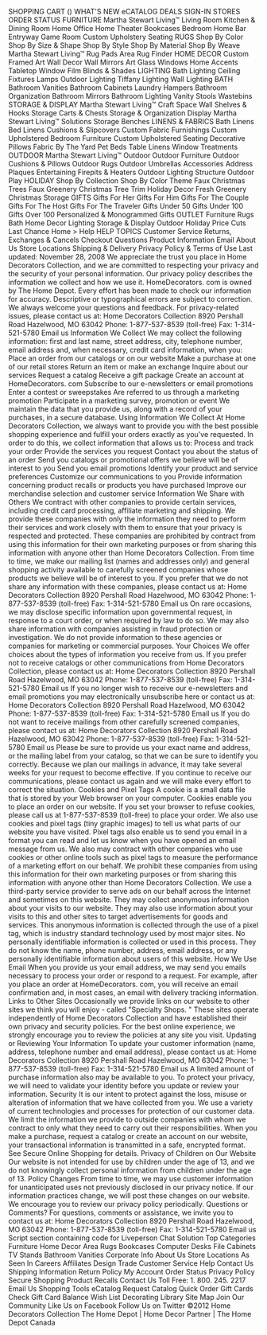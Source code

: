 SHOPPING CART () WHAT'S NEW eCATALOG DEALS SIGN-IN STORES ORDER STATUS FURNITURE Martha Stewart Living™ Living Room Kitchen & Dining Room Home Office Home Theater Bookcases Bedroom Home Bar Entryway Game Room Custom Upholstery Seating RUGS Shop By Color Shop By Size & Shape Shop By Style Shop By Material Shop By Weave Martha Stewart Living™ Rug Pads Area Rug Finder HOME DECOR Custom Framed Art Wall Decor Wall Mirrors Art Glass Windows Home Accents Tabletop Window Film Blinds & Shades LIGHTING Bath Lighting Ceiling Fixtures Lamps Outdoor Lighting Tiffany Lighting Wall Lighting BATH Bathroom Vanities Bathroom Cabinets Laundry Hampers Bathroom Organization Bathroom Mirrors Bathroom Lighting Vanity Stools Wastebins STORAGE &AMP; DISPLAY Martha Stewart Living™ Craft Space Wall Shelves & Hooks Storage Carts & Chests Storage & Organization Display Martha Stewart Living™ Solutions Storage Benches LINENS &AMP; FABRICS Bath Linens Bed Linens Cushions & Slipcovers Custom Fabric Furnishings Custom Upholstered Bedroom Furniture Custom Upholstered Seating Decorative Pillows Fabric By The Yard Pet Beds Table Linens Window Treatments OUTDOOR Martha Stewart Living™ Outdoor Outdoor Furniture Outdoor Cushions & Pillows Outdoor Rugs Outdoor Umbrellas Accessories Address Plaques Entertaining Firepits & Heaters Outdoor Lighting Structure Outdoor Play HOLIDAY Shop By Collection Shop By Color Theme Faux Christmas Trees Faux Greenery Christmas Tree Trim Holiday Decor Fresh Greenery Christmas Storage GIFTS Gifts For Her Gifts For Him Gifts For The Couple Gifts For The Host Gifts For The Traveler Gifts Under 50 Gifts Under 100 Gifts Over 100 Personalized & Monogrammed Gifts OUTLET Furniture Rugs Bath Home Decor Lighting Storage & Display Outdoor Holiday Price Cuts Last Chance Home > Help HELP TOPICS Customer Service Returns, Exchanges & Cancels Checkout Questions Product Information Email About Us Store Locations Shipping & Delivery Privacy Policy & Terms of Use Last updated: November 28, 2008 We appreciate the trust you place in Home Decorators Collection, and we are committed to respecting your privacy and the security of your personal information. Our privacy policy describes the information we collect and how we use it. HomeDecorators. com is owned by The Home Depot. Every effort has been made to check our information for accuracy. Descriptive or typographical errors are subject to correction. We always welcome your questions and feedback. For privacy-related issues, please contact us at: Home Decorators Collection 8920 Pershall Road Hazelwood, MO 63042 Phone: 1-877-537-8539 (toll-free) Fax: 1-314-521-5780 Email us Information We Collect We may collect the following information: first and last name, street address, city, telephone number, email address and, when necessary, credit card information, when you: Place an order from our catalogs or on our website Make a purchase at one of our retail stores Return an item or make an exchange Inquire about our services Request a catalog Receive a gift package Create an account at HomeDecorators. com Subscribe to our e-newsletters or email promotions Enter a contest or sweepstakes Are referred to us through a marketing promotion Participate in a marketing survey, promotion or event We maintain the data that you provide us, along with a record of your purchases, in a secure database. Using Information We Collect At Home Decorators Collection, we always want to provide you with the best possible shopping experience and fulfill your orders exactly as you've requested. In order to do this, we collect information that allows us to: Process and track your order Provide the services you request Contact you about the status of an order Send you catalogs or promotional offers we believe will be of interest to you Send you email promotions Identify your product and service preferences Customize our communications to you Provide information concerning product recalls or products you have purchased Improve our merchandise selection and customer service Information We Share with Others We contract with other companies to provide certain services, including credit card processing, affiliate marketing and shipping. We provide these companies with only the information they need to perform their services and work closely with them to ensure that your privacy is respected and protected. These companies are prohibited by contract from using this information for their own marketing purposes or from sharing this information with anyone other than Home Decorators Collection. From time to time, we make our mailing list (names and addresses only) and general shopping activity available to carefully screened companies whose products we believe will be of interest to you. If you prefer that we do not share any information with these companies, please contact us at: Home Decorators Collection 8920 Pershall Road Hazelwood, MO 63042 Phone: 1-877-537-8539 (toll-free) Fax: 1-314-521-5780 Email us On rare occasions, we may disclose specific information upon governmental request, in response to a court order, or when required by law to do so. We may also share information with companies assisting in fraud protection or investigation. We do not provide information to these agencies or companies for marketing or commercial purposes. Your Choices We offer choices about the types of information you receive from us. If you prefer not to receive catalogs or other communications from Home Decorators Collection, please contact us at: Home Decorators Collection 8920 Pershall Road Hazelwood, MO 63042 Phone: 1-877-537-8539 (toll-free) Fax: 1-314-521-5780 Email us If you no longer wish to receive our e-newsletters and email promotions you may electronically unsubscribe here or contact us at: Home Decorators Collection 8920 Pershall Road Hazelwood, MO 63042 Phone: 1-877-537-8539 (toll-free) Fax: 1-314-521-5780 Email us If you do not want to receive mailings from other carefully screened companies, please contact us at: Home Decorators Collection 8920 Pershall Road Hazelwood, MO 63042 Phone: 1-877-537-8539 (toll-free) Fax: 1-314-521-5780 Email us Please be sure to provide us your exact name and address, or the mailing label from your catalog, so that we can be sure to identify you correctly. Because we plan our mailings in advance, it may take several weeks for your request to become effective. If you continue to receive our communications, please contact us again and we will make every effort to correct the situation. Cookies and Pixel Tags A cookie is a small data file that is stored by your Web browser on your computer. Cookies enable you to place an order on our website. If you set your browser to refuse cookies, please call us at 1-877-537-8539 (toll-free) to place your order. We also use cookies and pixel tags (tiny graphic images) to tell us what parts of our website you have visited. Pixel tags also enable us to send you email in a format you can read and let us know when you have opened an email message from us. We also may contract with other companies who use cookies or other online tools such as pixel tags to measure the performance of a marketing effort on our behalf. We prohibit these companies from using this information for their own marketing purposes or from sharing this information with anyone other than Home Decorators Collection. We use a third-party service provider to serve ads on our behalf across the Internet and sometimes on this website. They may collect anonymous information about your visits to our website. They may also use information about your visits to this and other sites to target advertisements for goods and services. This anonymous information is collected through the use of a pixel tag, which is industry standard technology used by most major sites. No personally identifiable information is collected or used in this process. They do not know the name, phone number, address, email address, or any personally identifiable information about users of this website. How We Use Email When you provide us your email address, we may send you emails necessary to process your order or respond to a request. For example, after you place an order at HomeDecorators. com, you will receive an email confirmation and, in most cases, an email with delivery tracking information. Links to Other Sites Occasionally we provide links on our website to other sites we think you will enjoy - called "Specialty Shops. " These sites operate independently of Home Decorators Collection and have established their own privacy and security policies. For the best online experience, we strongly encourage you to review the policies at any site you visit. Updating or Reviewing Your Information To update your customer information (name, address, telephone number and email address), please contact us at: Home Decorators Collection 8920 Pershall Road Hazelwood, MO 63042 Phone: 1-877-537-8539 (toll-free) Fax: 1-314-521-5780 Email us A limited amount of purchase information also may be available to you. To protect your privacy, we will need to validate your identity before you update or review your information. Security It is our intent to protect against the loss, misuse or alteration of information that we have collected from you. We use a variety of current technologies and processes for protection of our customer data. We limit the information we provide to outside companies with whom we contract to only what they need to carry out their responsibilities. When you make a purchase, request a catalog or create an account on our website, your transactional information is transmitted in a safe, encrypted format. See Secure Online Shopping for details. Privacy of Children on Our Website Our website is not intended for use by children under the age of 13, and we do not knowingly collect personal information from children under the age of 13. Policy Changes From time to time, we may use customer information for unanticipated uses not previously disclosed in our privacy notice. If our information practices change, we will post these changes on our website. We encourage you to review our privacy policy periodically. Questions or Comments? For questions, comments or assistance, we invite you to contact us at: Home Decorators Collection 8920 Pershall Road Hazelwood, MO 63042 Phone: 1-877-537-8539 (toll-free) Fax: 1-314-521-5780 Email us Script section containing code for Liveperson Chat Solution Top Categories Furniture Home Decor Area Rugs Bookcases Computer Desks File Cabinets TV Stands Bathroom Vanities Corporate Info About Us Store Locations As Seen In Careers Affiliates Design Trade Customer Service Help Contact Us Shipping Information Return Policy My Account Order Status Privacy Policy Secure Shopping Product Recalls Contact Us Toll Free: 1. 800. 245. 2217 Email Us Shopping Tools eCatalog Request Catalog Quick Order Gift Cards Check Gift Card Balance Wish List Decorating Library Site Map Join Our Community Like Us on Facebook Follow Us on Twitter ©2012 Home Decorators Collection The Home Depot | Home Decor Partner | The Home Depot Canada
